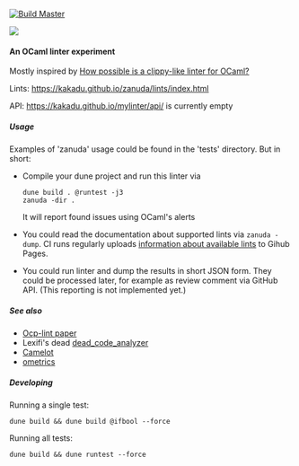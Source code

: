 [![Build Master](https://github.com/Kakadu/mylinter/actions/workflows/master.yml/badge.svg?branch=master)](https://github.com/Kakadu/mylinter/actions/workflows/master.yml)

[![](http://github-actions.40ants.com/Kakadu/mylinter/matrix.svg)](https://github.com/Kakadu/mylinter)

#### An OCaml linter experiment

Mostly inspired by [How possible is a clippy-like linter for OCaml?](https://discuss.ocaml.org/t/how-possible-is-a-clippy-like-linter-for-ocaml)

Lints: https://kakadu.github.io/zanuda/lints/index.html

API: https://kakadu.github.io/mylinter/api/ is currently empty

##### Usage 

Examples of 'zanuda' usage could be found in the 'tests' directory. But in short:

* Compile your dune project and run this linter via

    ````
    dune build . @runtest -j3
    zanuda -dir .
    ````

    It will report found issues using OCaml's alerts

* You could read the documentation about supported lints via `zanuda -dump`. CI runs regularly uploads [information about available lints](https://kakadu.github.io/zanuda/lints/index.html) to Gihub Pages.

* You could run linter and dump the results in short JSON form. They could be processed later, for example as review comment via GitHub API. (This reporting is not implemented yet.)


##### See also

* [Ocp-lint paper](https://hal.inria.fr/hal-01352013/document)
* Lexifi's dead [dead_code_analyzer](https://github.com/LexiFi/dead_code_analyzer)
* [Camelot](https://github.com/upenn-cis1xx/camelot)
* [ometrics](https://gitlab.com/nomadic-labs/ometrics)



##### Developing

Running a single test:

    dune build && dune build @ifbool --force

Running all tests:

    dune build && dune runtest --force
